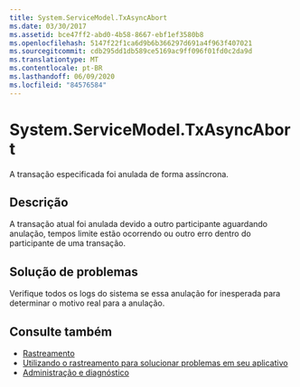 ```yaml
---
title: System.ServiceModel.TxAsyncAbort
ms.date: 03/30/2017
ms.assetid: bce47ff2-abd0-4b58-8667-ebf1ef3580b8
ms.openlocfilehash: 5147f22f1ca6d9b6b366297d691a4f963f407021
ms.sourcegitcommit: cdb295dd1db589ce5169ac9ff096f01fd0c2da9d
ms.translationtype: MT
ms.contentlocale: pt-BR
ms.lasthandoff: 06/09/2020
ms.locfileid: "84576584"
---
```

# <a name="systemservicemodeltxasyncabort"></a>System.ServiceModel.TxAsyncAbort
A transação especificada foi anulada de forma assíncrona.  
  
## <a name="description"></a>Descrição  
 A transação atual foi anulada devido a outro participante aguardando anulação, tempos limite estão ocorrendo ou outro erro dentro do participante de uma transação.  
  
## <a name="troubleshooting"></a>Solução de problemas  
 Verifique todos os logs do sistema se essa anulação for inesperada para determinar o motivo real para a anulação.  
  
## <a name="see-also"></a>Consulte também

- [Rastreamento](index.md)
- [Utilizando o rastreamento para solucionar problemas em seu aplicativo](using-tracing-to-troubleshoot-your-application.md)
- [Administração e diagnóstico](../index.md)
